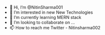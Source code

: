 - 👋 Hi, I’m @NitinSharma001
- 👀 I’m interested in new New Technologies
- 🌱 I’m currently learning MERN stack
- 💞️ I’m looking to collaborate on ...
- 📫 How to reach me Twitter - Nitinsharma002

<!---
NitinSharma001/NitinSharma001 is a ✨ special ✨ repository because its `README.md` (this file) appears on your GitHub profile.
You can click the Preview link to take a look at your changes.
--->

